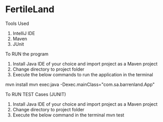 # FertileLand


Tools Used
1. IntelliJ IDE
2. Maven
3. JUnit

To RUN the program
1. Install Java IDE of your choice and import project as a Maven project
2. Change directory to project folder
3. Execute the below commands to run the application in the terminal

mvn install
mvn exec:java -Dexec.mainClass="com.sa.barrenland.App"

To RUN TEST Cases (JUNIT)
1. Install Java IDE of your choice and import project as a Maven project
2. Change directory to project folder
3. Execute the below command in the terminal
mvn test
